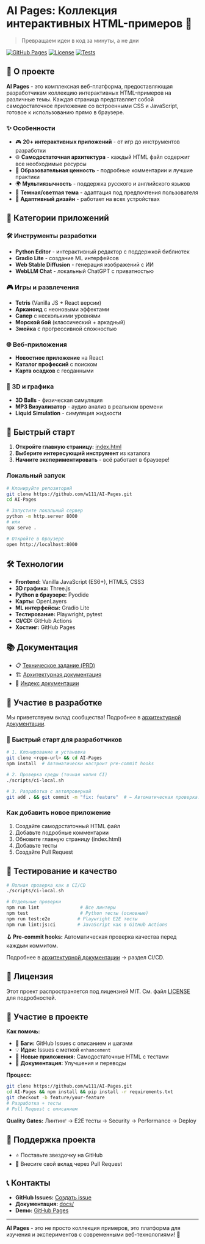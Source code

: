 # AI Pages: Коллекция интерактивных HTML-примеров 🤖

> Превращаем идеи в код за минуты, а не дни

[![GitHub Pages](https://img.shields.io/badge/GitHub%20Pages-Live-brightgreen)](https://w111.github.io/AI-Pages)
[![License](https://img.shields.io/badge/License-MIT-blue.svg)](LICENSE)
[![Tests](https://img.shields.io/badge/Tests-Playwright-green)](./docs/ARCHITECTURE.md)

## 🚀 О проекте

**AI Pages** - это комплексная веб-платформа, предоставляющая разработчикам коллекцию интерактивных
HTML-примеров на различные темы. Каждая страница представляет собой самодостаточное приложение со встроенными CSS и
JavaScript, готовое к использованию прямо в браузере.

### ✨ Особенности

- 🎮 **20+ интерактивных приложений** - от игр до инструментов разработки
- 🌐 **Самодостаточная архитектура** - каждый HTML файл содержит все необходимые ресурсы
- 🎯 **Образовательная ценность** - подробные комментарии и лучшие практики
- 🌍 **Мультиязычность** - поддержка русского и английского языков
- 🌙 **Темная/светлая тема** - адаптация под предпочтения пользователя
- 📱 **Адаптивный дизайн** - работает на всех устройствах

## 🎯 Категории приложений

### 🛠️ Инструменты разработки

- **Python Editor** - интерактивный редактор с поддержкой библиотек
- **Gradio Lite** - создание ML интерфейсов
- **Web Stable Diffusion** - генерация изображений с ИИ
- **WebLLM Chat** - локальный ChatGPT с приватностью

### 🎮 Игры и развлечения

- **Tetris** (Vanilla JS + React версии)
- **Арканоид** с неоновыми эффектами
- **Сапер** с несколькими уровнями
- **Морской бой** (классический + аркадный)
- **Змейка** с прогрессивной сложностью

### 🌐 Веб-приложения

- **Новостное приложение** на React
- **Каталог профессий** с поиском
- **Карта осадков** с геоданными

### 🎨 3D и графика

- **3D Balls** - физическая симуляция
- **MP3 Визуализатор** - аудио анализ в реальном времени
- **Liquid Simulation** - симуляция жидкости

## 🚀 Быстрый старт

1. **Откройте главную страницу:** [index.html](./index.html)
2. **Выберите интересующий инструмент** из каталога
3. **Начните экспериментировать** - всё работает в браузере!

### Локальный запуск

```bash
# Клонируйте репозиторий
git clone https://github.com/w111/AI-Pages.git
cd AI-Pages

# Запустите локальный сервер
python -m http.server 8000
# или
npx serve .

# Откройте в браузере
open http://localhost:8000
```

## 🛠️ Технологии

- **Frontend:** Vanilla JavaScript (ES6+), HTML5, CSS3
- **3D графика:** Three.js
- **Python в браузере:** Pyodide
- **Карты:** OpenLayers
- **ML интерфейсы:** Gradio Lite
- **Тестирование:** Playwright, pytest
- **CI/CD:** GitHub Actions
- **Хостинг:** GitHub Pages

## 📚 Документация

- 📋 [Техническое задание (PRD)](./docs/PRD_AI_PAGES.md)
- 🏗️ [Архитектурная документация](./docs/ARCHITECTURE.md)
- 📖 [Индекс документации](./docs/INDEX.md)

## 🤝 Участие в разработке

Мы приветствуем вклад сообщества! Подробнее в [архитектурной документации](./docs/ARCHITECTURE.md).

### 🚀 Быстрый старт для разработчиков

```bash
# 1. Клонирование и установка
git clone <repo-url> && cd AI-Pages
npm install  # Автоматически настроит pre-commit hooks

# 2. Проверка среды (точная копия CI)
./scripts/ci-local.sh

# 3. Разработка с автопроверкой
git add . && git commit -m "fix: feature"  # ← Автоматическая проверка!
```

### Как добавить новое приложение

1. Создайте самодостаточный HTML файл
2. Добавьте подробные комментарии
3. Обновите главную страницу (index.html)
4. Добавьте тесты
5. Создайте Pull Request

## 🧪 Тестирование и качество

```bash
# Полная проверка как в CI/CD
./scripts/ci-local.sh

# Отдельные проверки
npm run lint               # Все линтеры
npm test                   # Python тесты (основные)
npm run test:e2e          # Playwright E2E тесты
npm run lint:js:ci        # JavaScript как в GitHub Actions
```

**🪝 Pre-commit hooks:** Автоматическая проверка качества перед каждым коммитом.

Подробнее в [архитектурной документации](./docs/ARCHITECTURE.md) → раздел CI/CD.

## 📄 Лицензия

Этот проект распространяется под лицензией MIT. См. файл [LICENSE](LICENSE) для подробностей.

## 🤝 Участие в проекте

**Как помочь:**

- 🐛 **Баги:** GitHub Issues с описанием и шагами
- 💡 **Идеи:** Issues с меткой `enhancement`
- 🚀 **Новые приложения:** Самодостаточные HTML с тестами
- 📝 **Документация:** Улучшения и переводы

**Процесс:**

```bash
git clone https://github.com/w111/AI-Pages.git
cd AI-Pages && npm install && pip install -r requirements.txt
git checkout -b feature/your-feature
# Разработка + тесты
# Pull Request с описанием
```

**Quality Gates:** Линтинг → E2E тесты → Security → Performance → Deploy

## 🌟 Поддержка проекта

- ⭐ Поставьте звездочку на GitHub
- 🤝 Внесите свой вклад через Pull Request

## 📞 Контакты

- **GitHub Issues:** [Создать issue](https://github.com/w111/AI-Pages/issues)
- **Документация:** [docs/](./docs/)
- **Demo:** [GitHub Pages](https://w111.github.io/AI-Pages)

---

**AI Pages** - это не просто коллекция примеров, это платформа для изучения и экспериментов с современными
веб-технологиями! 🚀
